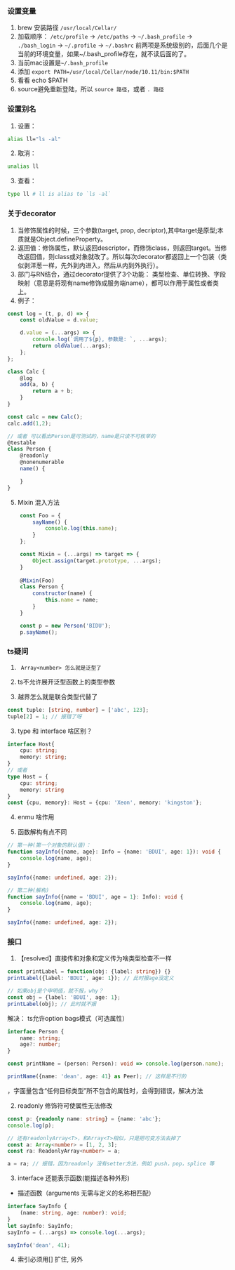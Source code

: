 ### 设置变量
1. brew 安装路径 `/usr/local/Cellar/`
2. 加载顺序： `/etc/profile` -> `/etc/paths` -> `~/.bash_profile` -> `./bash_login` -> `~/.profile` -> `~/.bashrc`
前两项是系统级别的，后面几个是当前的环境变量，如果~/.bash_profile存在，就不读后面的了。
3. 当前mac设置是`~/.bash_profile`
4. 添加 `export PATH=/usr/local/Cellar/node/10.11/bin:$PATH`
5. 看看 echo $PATH
6. source避免重新登陆，所以 `source 路径`，或者 `. 路径`

### 设置别名
1. 设置： 
``` bash
alias ll="ls -al"
```
2. 取消：
``` bash
unalias ll
```
3. 查看：
``` bash
type ll # ll is alias to `ls -al`
```

### 关于decorator
1. 当修饰属性的时候，三个参数(target, prop, decriptor),其中target是原型;本质就是Object.defineProperty。
2. 返回值：修饰属性，默认返回descriptor，而修饰class，则返回target。当修改返回值，则class或对象就改了。所以每次decorator都返回上一个包装（类似剥洋葱一样，先外到内进入，然后从内到外执行）。
3. 部门与RN结合，通过decorator提供了3个功能： 类型检查、单位转换、字段映射（意思是将现有name修饰成服务端name），都可以作用于属性或者类上。
4. 例子： 
``` js
const log = (t, p, d) => {
    const oldValue = d.value;

    d.value = (...args) => {
        console.log(`调用了${p}, 参数是: `, ...args);
        return oldValue(...args);
    };
};

class Calc {
    @log
    add(a, b) {
        return a + b;
    }
}

const calc = new Calc();
calc.add(1,2);

// 或者 可以看出Person是可测试的，name是只读不可枚举的
@testable
class Person {
    @readonly
    @nonenumerable
    name() {

    }
}
```

5. Mixin 混入方法
``` js
    const Foo = {
        sayName() {
            console.log(this.name);
        }
    };

    const Mixin = (...args) => target => {
        Object.assign(target.prototype, ...args);
    }
 
    @Mixin(Foo)
    class Person {
        constructor(name) {
            this.name = name;
        }
    }

    const p = new Person('BIDU');
    p.sayName();
```

### ts疑问
1. ` Array<number> 怎么就是泛型了`

2. ts不允许展开泛型函数上的类型参数

2. 越界怎么就是联合类型代替了
``` ts
const tuple: [string, number] = ['abc', 123];
tuple[2] = 1; // 报错了呀
```

3. type 和 interface 啥区别？
``` ts
interface Host{
    cpu: string;
    memory: string;
}
// 或者
type Host = {
    cpu: string;
    memory: string
}
const {cpu, memory}: Host = {cpu: 'Xeon', memory: 'kingston'};

```
4. enmu 啥作用

5. 函数解构有点不同
``` ts
// 第一种(第一个对象的默认值)：
function sayInfo({name, age}: Info = {name: 'BDUI', age: 1}): void {
    console.log(name, age);
}

sayInfo({name: undefined, age: 2});

// 第二种(解构)
function sayInfo({name = 'BDUI', age = 1}: Info): void {
    console.log(name, age);
}

sayInfo({name: undefined, age: 2});
```

### 接口
1. 【resolved】直接传和对象和定义传为啥类型检查不一样
``` ts
const printLabel = function(obj: {label: string}) {}
printLabel({label: 'BDUI', age: 1}); // 此时报age没定义

// 如果obj是个申明值，就不报，why？
const obj = {label: 'BDUI', age: 1};
printLabel(obj); // 此时就不报
```
解决： ts允许option bags模式（可选属性）
``` ts
interface Person {
    name: string;
    age?: number; 
}

const printName = (person: Person): void => console.log(person.name);

printName({name: 'dean', age: 41} as Peer); // 这样是不行的
```
，字面量包含“任何目标类型”所不包含的属性时，会得到错误，解决方法

2. readonly 修饰符可使属性无法修改
``` ts
const p: {readonly name: string} = {name: 'abc'};
console.log(p);

// 还有readonlyArray<T>，和Array<T>相似，只是把可变方法去掉了
const a: Array<number> = [1, 2, 3];
const ra: ReadonlyArray<number> = a;

a = ra; // 报错，因为readonly 没有setter方法，例如 push，pop，splice 等
```

3. interface 还能表示函数(能描述各种外形)
- 描述函数（arguments 无需与定义的名称相匹配）
``` ts
interface SayInfo {
    (name: string, age: number): void;
}
let sayInfo: SayInfo;
sayInfo = (...args) => console.log(...args);

sayInfo('dean', 41);
```

4. 索引必须用[] 扩住, 另外
``` ts